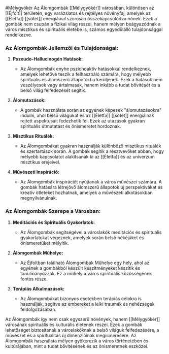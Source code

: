  #Mélygyökér Az Álomgombák [[Mélygyökér]] városában, különösen az [[Éjfolt]] területén, egy varázslatos és rejtélyes növényfaj, amelyek az [[Életfa]] [[sötét]] energiáival szorosan összekapcsolódva nőnek. Ezek a gombák nem csupán a fizikai világ részei, hanem mélyen beágyazódnak a város misztikus és spirituális életébe is, számos egyedülálló tulajdonsággal rendelkezve.

### Az Álomgombák Jellemzői és Tulajdonságai:

1. **Pszeudo-Hallucinogén Hatások:**
    
    - Az Álomgombák enyhe pszichoaktív hatásokkal rendelkeznek, amelyek lehetővé teszik a felhasználó számára, hogy mélyebb spirituális és álomszerű állapotokba kerüljenek. Ezek a hatások nem veszélyesek vagy ártalmasak, hanem inkább a tudat bővítését és a belső világ felfedezését segítik.
2. **Álomutazások:**
    
    - A gombák használata során az egyének képesek "álomutazásokra" indulni, ahol belső világukat és az [[Életfa]] [[sötét]] energiáinak rejtett aspektusait fedezhetik fel. Ezek az utazások gyakran spirituális útmutatást és önismeretet hordoznak.
3. **Misztikus Rituálék:**
    
    - Az Álomgombákat gyakran használják különböző misztikus rituálék és szertartások során. A gombák segítik a résztvevőket abban, hogy mélyebb kapcsolatot alakítsanak ki az [[Életfa]] és az univerzum misztikus erejeivel.
4. **Művészeti Inspiráció:**
    
    - Az Álomgombák inspirációt nyújtanak a város művészei számára. A gombák hatására létrejövő álomszerű állapotok új perspektívákat és kreatív ötleteket hozhatnak, amelyek a művészeti alkotásokban megnyilvánulnak.

### Az Álomgombák Szerepe a Városban:

1. **Meditációs és Spirituális Gyakorlatok:**
    
    - Az Álomgombák segítségével a városlakók meditációs és spirituális gyakorlatokat végeznek, amelyek során belső békéjüket és önismeretüket mélyítik.
2. **Álomgombák Műhelye:**
    
    - Az Éjfoltban található Álomgombák Műhelye egy hely, ahol az egyének a gombákból készült készítményeket készítik és tanulmányozzák. Ez a műhely a város spirituális közösségének fontos része.
3. **Terápiás Alkalmazások:**
    
    - Az Álomgombákat bizonyos esetekben terápiás célokra is használják, segítve az embereket a lelki traumák és nehézségek feldolgozásában.

Az Álomgombák így nem csak egyszerű növények, hanem [[Mélygyökér]] városának spirituális és kulturális életének részei. Ezek a gombák lehetőséget biztosítanak a városlakóknak a belső világuk felfedezésére, a művészet és a spiritualitás új dimenzióinak megismerésére. Az Álomgombák használata mélyen gyökerezik a város történetében és kultúrájában, mint a tudat bővítésének és az önismeretnek eszközei.